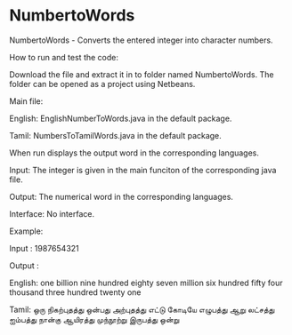 # NumbertoWords
NumbertoWords - Converts the entered integer into character numbers.

How to run and test the code:

Download the file and extract it in to folder named NumbertoWords. The folder can be opened as a project using Netbeans.

Main file: 

English: EnglishNumberToWords.java in the default package.

Tamil: NumbersToTamilWords.java in the default package.

When run displays the output word in the corresponding languages.

Input: The integer is given in the main funciton of the corresponding java file.

Output: The numerical word in the corresponding languages.

Interface: No interface.

Example: 

Input : 1987654321

Output :

English:  one billion nine hundred eighty seven million six hundred fifty four thousand three hundred twenty one

Tamil: ஒரு நிகற்புதத்து  ஒன்பது அற்புதத்து எட்டு கோடியே எழுபத்து ஆறு லட்சத்து ஐம்பத்து நான்கு ஆயிரத்து முந்நூற்று இருபத்து ஒன்று

